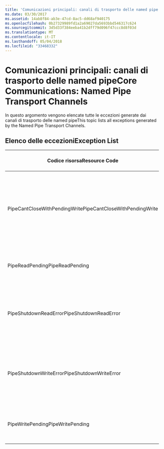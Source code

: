 ```yaml
---
title: 'Comunicazioni principali: canali di trasporto delle named pipe'
ms.date: 03/30/2017
ms.assetid: 14ab8f84-ab3e-47cd-8ac5-dd68af940175
ms.openlocfilehash: 0b27329989fd1a2a69027da5693bbd546317c624
ms.sourcegitcommit: 3d5d33f384eeba41b2dff79d096f47ccc8d8f03d
ms.translationtype: MT
ms.contentlocale: it-IT
ms.lasthandoff: 05/04/2018
ms.locfileid: "33468332"
---
```

# <a name="core-communications-named-pipe-transport-channels"></a><span data-ttu-id="06b3a-102">Comunicazioni principali: canali di trasporto delle named pipe</span><span class="sxs-lookup"><span data-stu-id="06b3a-102">Core Communications: Named Pipe Transport Channels</span></span>
<span data-ttu-id="06b3a-103">In questo argomento vengono elencate tutte le eccezioni generate dai canali di trasporto delle named pipe</span><span class="sxs-lookup"><span data-stu-id="06b3a-103">This topic lists all exceptions generated by the Named Pipe Transport Channels.</span></span>  
  
## <a name="exception-list"></a><span data-ttu-id="06b3a-104">Elenco delle eccezioni</span><span class="sxs-lookup"><span data-stu-id="06b3a-104">Exception List</span></span>  
  
|<span data-ttu-id="06b3a-105">Codice risorsa</span><span class="sxs-lookup"><span data-stu-id="06b3a-105">Resource Code</span></span>|<span data-ttu-id="06b3a-106">Stringa di risorsa</span><span class="sxs-lookup"><span data-stu-id="06b3a-106">Resource String</span></span>|  
|-------------------|---------------------|  
|<span data-ttu-id="06b3a-107">PipeCantCloseWithPendingWrite</span><span class="sxs-lookup"><span data-stu-id="06b3a-107">PipeCantCloseWithPendingWrite</span></span>|<span data-ttu-id="06b3a-108">Impossibile chiudere la pipe quando un'operazione di scrittura sulla pipe è in sospeso.</span><span class="sxs-lookup"><span data-stu-id="06b3a-108">The pipe cannot be closed while a write operation to the pipe is pending.</span></span>|  
|<span data-ttu-id="06b3a-109">PipeReadPending</span><span class="sxs-lookup"><span data-stu-id="06b3a-109">PipeReadPending</span></span>|<span data-ttu-id="06b3a-110">Operazione di lettura in corso per la pipe.</span><span class="sxs-lookup"><span data-stu-id="06b3a-110">A read operation is in progress for the pipe.</span></span>|  
|<span data-ttu-id="06b3a-111">PipeShutdownReadError</span><span class="sxs-lookup"><span data-stu-id="06b3a-111">PipeShutdownReadError</span></span>|<span data-ttu-id="06b3a-112">Operazione di lettura dell'indicatore di arresto della pipe non riuscita.</span><span class="sxs-lookup"><span data-stu-id="06b3a-112">The read operation of the pipe 'shutdown' indicator failed.</span></span>|  
|<span data-ttu-id="06b3a-113">PipeShutdownWriteError</span><span class="sxs-lookup"><span data-stu-id="06b3a-113">PipeShutdownWriteError</span></span>|<span data-ttu-id="06b3a-114">Operazione di scrittura dell'indicatore di arresto della pipe non riuscita.</span><span class="sxs-lookup"><span data-stu-id="06b3a-114">The write operation of the pipe 'shutdown' indicator failed.</span></span>|  
|<span data-ttu-id="06b3a-115">PipeWritePending</span><span class="sxs-lookup"><span data-stu-id="06b3a-115">PipeWritePending</span></span>|<span data-ttu-id="06b3a-116">Operazione di scrittura in corso per la pipe.</span><span class="sxs-lookup"><span data-stu-id="06b3a-116">A write operation is in progress for the pipe.</span></span>|
